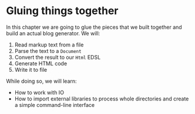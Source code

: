# Gluing things together

In this chapter we are going to glue the pieces that we built together
and build an actual blog generator. We will:

1. Read markup text from a file
2. Parse the text to a `Document`
3. Convert the result to our `Html` EDSL
4. Generate HTML code
5. Write it to file

While doing so, we will learn:

- How to work with IO
- How to import external libraries to process whole directories and create a simple command-line interface
